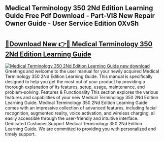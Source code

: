 ## Medical Terminology 350 2Nd Edition Learning Guide Free Pdf Download - Part-VI8 New Repair Owner Guide - User Service Edition 0XvSh

# <h2><a href="http://bc48272.oget.top/?id=Medical+Terminology+350+2Nd+Edition+Learning+Guide">🔗Download New 👉🔴 Medical Terminology 350 2Nd Edition Learning Guide</a></h2>

[![Medical Terminology 350 2Nd Edition Learning Guide new download](https://i.imgur.com/5g1atiW.png)](http://bc48272.oget.top/?id=Medical+Terminology+350+2Nd+Edition+Learning+Guide)
Greetings and welcome to the user manual for your newly acquired Medical Terminology 350 2Nd Edition Learning Guide. This manual is specifically designed to help you get the most out of your product by providing a thorough explanation of its features, setup, usage, maintenance, and problem-solving. Features & Functionality This section explores the various features and capabilities of your new Medical Terminology 350 2Nd Edition Learning Guide. Medical Terminology 350 2Nd Edition Learning Guide comes with an impressive collection of advanced features, including facial recognition, augmented reality, voice activation, and wireless charging, all easily accessible through the user-friendly and intuitive interface. Dedicated Customer Support Medical Terminology 350 2Nd Edition Learning Guide. We are committed to providing you with personalized and timely support.
